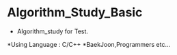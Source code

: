 # Algorithm_Study_Basic

- Algorithm_study for Test.

*Using Language : C/C++
*BaekJoon,Programmers etc...

